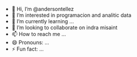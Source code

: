 - 👋 Hi, I’m @andersontellez
- 👀 I’m interested in programacion and analitic data
- 🌱 I’m currently learning ...
- 💞️ I’m looking to collaborate on indra misaint
- 📫 How to reach me ...
- 😄 Pronouns: ...
- ⚡ Fun fact: ...

<!---
anderson/anderson is a ✨ special ✨ repository because its `README.md` (this file) appears on your GitHub profile.
You can click the Preview link to take a look at your changes.
--->
